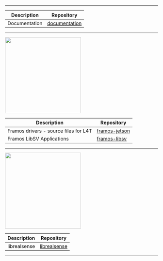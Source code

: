 -------------------------------------------------------------------------------------------------------

| Description   | Repository                                                   |
|---------------|--------------------------------------------------------------|
| Documentation | [documentation](https://github.com/framosgmbh/documentation) |

-------------------------------------------------------------------------------------------------------

<img src="https://www.nvidia.com/content/dam/en-zz/Solutions/about-nvidia/logo-and-brand/01-nvidia-logo-horiz-500x200-2c50-d.png" width="250">

| Description                           | Repository                                                   |
|---------------------------------------|--------------------------------------------------------------|
| Framos drivers - source files for L4T | [framos-jetson](https://github.com/framosgmbh/framos-jetson) |
| Framos LibSV Applications             | [framos-libsv](https://github.com/framosgmbh/libsv)          |

-------------------------------------------------------------------------------------------------------

<img src="https://www.intelrealsense.com/wp-content/uploads/2024/01/realsense-sparked-rgb-onlight-378px.png" width="250">

| Description  | Repository                                                 |
|--------------|------------------------------------------------------------|
| librealsense | [librealsense](https://github.com/framosgmbh/librealsense) |

-------------------------------------------------------------------------------------------------------
